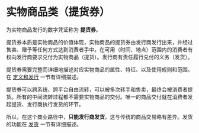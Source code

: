 # 实物商品类（提货券）

为实物商品发行的数字凭证称为 **提货券**。

提货券本质是实物商品的价值体现，实物商品的提货券由发行商发行出来，并经过售卖、赠予等任何方式达到消费者手中。在可用（时间、地点）范围内的消费者有权向发行商要求兑付为实物商品（提货）。发行商有责任履行兑付的义务（发货）。

提货券需要完整而详细地描述对应实物商品的属性、特征、以及使用规则和范围。在 [定义和发行](https://help.stringon.com/manual-matrix/c3/c3-1/c3-1-1) 一节有详细描述。

提货券可以跨系统、跨平台自由流转，可以被多次转手和售卖，最终会被消费者提货。所有的中间流转过程都不需要实物商品的交付。唯一的商品交付就在消费者发起提货、发行商执行发货的环节。

所以，在这个商业路径中，**只能发行商发货**，这与传统的商品交易略有差异。发货的功能在 [发货](https://help.stringon.com/manual-matrix/c3/c3-1/c3-1-2) 一节有详细描述。

